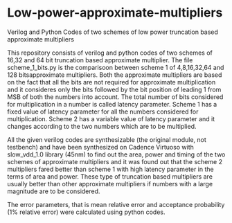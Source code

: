 # Low-power-approximate-multipliers
Verilog and Python Codes of two schemes of low power truncation based approximate multipliers

This repository consists of verilog and python codes of two schemes of 16,32 and 64 bit truncation based approximate multiplier. The file scheme_1_bits.py is the comparisoon between scheme 1 of 
4,8,16,32,64 and 128 bitsapproximate multipliers. Both the approximate multipliers are based on the fact that all the bits are not required for approximate multiplication and 
it consideres only the bits followed by the bit position of leading 1 from MSB of both the numbers into account. The total number of bits considered for multiplication in a number is
called latency parameter. Scheme 1 has a fixed value of latency parameter for all the numbers considered for multiplication. Scheme 2 has a variable value of latency parameter 
and it changes according to the two numbers which are to be multiplied. 

All the given verilog codes are synthesizable (the original module, not testbench) and have been synthesized on Cadence Virtuoso with slow_vdd_1.0 library (45nm) to find out the 
area, power and timing of the two schemes of approximate multipliers and it was found out that the scheme 2 multipliers fared better than scheme 1 with high latency parameter in
the terms of area and power. These type of truncation based multipliers are usually better than other approximate multipliers if numbers with a large magnitude are to be 
considered.

The error parameters, that is mean relative error and acceptance probability (1% relative error) were calculated using python codes.
